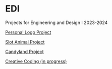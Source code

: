 # EDI

Projects for Engineering and Design I 2023-2024

[Personal Logo Project](https://k-trx.github.io/EDI/Logo/LogoReflection.html)

[Slot Animal Project](https://k-trx.github.io/EDI/SlotAnimal/SlotAnimalReflection.html)

[Candyland Project](https://k-trx.github.io/EDI/Candyland/CandyLandReflection.html)

[Creative Coding (in progress)](https://k-trx.github.io/EDI/CreativeCoding/CreativeCodingReflection.html)

